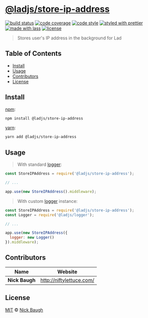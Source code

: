 # [**@ladjs/store-ip-address**](https://github.com/ladjs/store-ip-address)

[![build status](https://img.shields.io/travis/ladjs/store-ip-address.svg)](https://travis-ci.org/ladjs/store-ip-address)
[![code coverage](https://img.shields.io/codecov/c/github/ladjs/store-ip-address.svg)](https://codecov.io/gh/ladjs/store-ip-address)
[![code style](https://img.shields.io/badge/code_style-XO-5ed9c7.svg)](https://github.com/sindresorhus/xo)
[![styled with prettier](https://img.shields.io/badge/styled_with-prettier-ff69b4.svg)](https://github.com/prettier/prettier)
[![made with lass](https://img.shields.io/badge/made_with-lass-95CC28.svg)](https://lass.js.org)
[![license](https://img.shields.io/github/license/ladjs/store-ip-address.svg)](<>)

> Stores user's IP address in the background for Lad


## Table of Contents

* [Install](#install)
* [Usage](#usage)
* [Contributors](#contributors)
* [License](#license)


## Install

[npm][]:

```sh
npm install @ladjs/store-ip-address
```

[yarn][]:

```sh
yarn add @ladjs/store-ip-address
```


## Usage

> With standard [logger][]:

```js
const StoreIPAddress = require('@ladjs/store-ip-address');

// ...

app.use(new StoreIPAddress().middleware);
```

> With custom [logger][] instance:

```js
const StoreIPAddress = require('@ladjs/store-ip-address');
const Logger = require('@ladjs/logger');

// ...

app.use(new StoreIPAddress({
  logger: new Logger()
}).middleware);
```


## Contributors

| Name           | Website                    |
| -------------- | -------------------------- |
| **Nick Baugh** | <http://niftylettuce.com/> |


## License

[MIT](LICENSE) © [Nick Baugh](http://niftylettuce.com/)


## 

[npm]: https://www.npmjs.com/

[yarn]: https://yarnpkg.com/

[logger]: https://github.com/ladjs/logger
